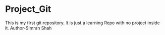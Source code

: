 # Project_Git
This is my first git repository. It is just a learning Repo with no project inside it.
Author-Simran Shah
